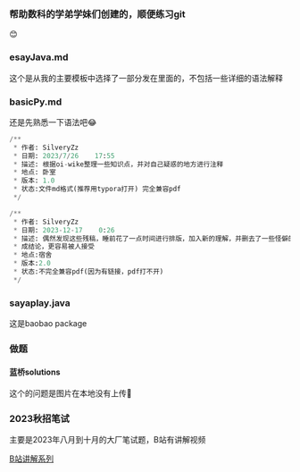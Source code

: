 ### 帮助数科的学弟学妹们创建的，顺便练习git

😊

### esayJava.md

这个是从我的主要模板中选择了一部分发在里面的，不包括一些详细的语法解释

### basicPy.md

还是先熟悉一下语法吧😂

```py
/**
 * 作者: SilveryZz
 * 日期: 2023/7/26    17:55
 * 描述: 根据oi-wike整理一些知识点，并对自己疑惑的地方进行注释
 * 地点: 卧室
 * 版本: 1.0
 * 状态:文件md格式(推荐用typora打开) 完全兼容pdf
 */
```



```py
/**
 * 作者: SilveryZz
 * 日期: 2023-12-17    0:26
 * 描述: 偶然发现这些残稿，睡前花了一点时间进行排版，加入新的理解，并删去了一些怪僻的问题，对一些过于深刻的原理删去复杂解释当
 * 成结论，更容易被人接受
 * 地点:宿舍
 * 版本:2.0
 * 状态:不完全兼容pdf(因为有链接，pdf打不开)
 */
```

### sayaplay.java

这是baobao  package

### 做题

#### 蓝桥solutions

这个的问题是图片在本地没有上传🥲

### 2023秋招笔试
主要是2023年八月到十月的大厂笔试题，B站有讲解视频

[B站讲解系列](https://space.bilibili.com/182853683)
